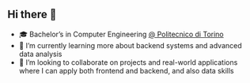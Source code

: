 ## Hi there 👋


- 🎓 Bachelor’s in Computer Engineering [@ Politecnico di Torino](https://www.polito.it/ "Located in Turin, Italy 🇮🇹")
- 🌱 I’m currently learning more about backend systems and advanced data analysis
- 🤝 I’m looking to collaborate on projects and real-world applications where I can apply both frontend and backend, and also data skills


<!--
**MasoumehTafvizi/MasoumehTafvizi** is a ✨ _special_ ✨ repository because its `README.md` (this file) appears on your GitHub profile.

Here are some ideas to get you started:

- 🔭 I’m currently working on ...
- 🌱 I’m currently learning ...
- 👯 I’m looking to collaborate on ...
- 🤔 I’m looking for help with ...
- 💬 Ask me about ...
- 📫 How to reach me: ...
- 😄 Pronouns: ...
- ⚡ Fun fact: ...
-->
